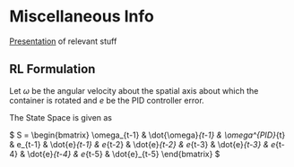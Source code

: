 # Miscellaneous Info

[Presentation](https://docs.google.com/presentation/d/14sgyThLzdsNDLyY1ZwyCCyG6y1ywOnLFZ5BnoFrHwLM/edit?usp=sharing) of relevant stuff

## RL Formulation

Let $\omega$ be the angular velocity about the spatial axis about which the container is rotated and $e$ be the PID controller error.

The State Space is given as 

$ S = \begin{bmatrix} \omega_{t-1} & \dot{\omega}_{t-1} & \omega^{PID}_{t} & e_{t-1} & \dot{e}_{t-1} & e_{t-2} & \dot{e}_{t-2} & e_{t-3} & \dot{e}_{t-3} & e_{t-4} & \dot{e}_{t-4}  & e_{t-5} & \dot{e}_{t-5} \end{bmatrix} $